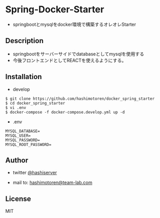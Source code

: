 # Spring-Docker-Starter

- springbootとmysqlをdocker環境で構築するオレオレStarter

## Description

- springbootをサーバーサイドでdatabaseとしてmysqlを使用する
- 今後フロントエンドとしてREACTを使えるようにする。

## Installation

- develop
``` shell
$ git clone https://github.com/hashimotoren/docker_spring_starter
$ cd docker_spring_starter
$ vi .env
$ docker-compose -f docker-compose.develop.yml up -d
```

- .env
```.env
MYSQL_DATABASE=
MYSQL_USER=
MYSQL_PASSWORD=
MYSQL_ROOT_PASSWORD=
```
## Author
- twitter
[@hashiserver](https://twitter.com/hashimo326_g)

- mail to: 
hashimotoren@team-lab.com

## License

MIT